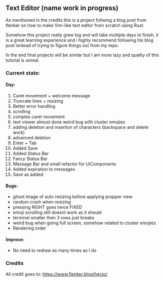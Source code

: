 
## Text Editor (name work in progress)

As menitioned in the credits this is a project follwing a blog post from flenker on how to make Vim-like text editor from scratch using Rust.

Somehow this project really grew big and will take multiple days to finish, it is a great learning experience and i highly recommend following his blog post isntead of trying to figure things out from my repo.

In the end final projects will be similar but I am more lazy and quality of this tutorial is unreal.

### Current state: 

#### Day:
1. Caret movement + welcome message
2. Truncate lines + resizing
2. Better error handling
3. scrolling
3. complex caret movement
4. text viewer almost done weird bug with cluster emojies
5. adding deletion and insertion of characters (backspace and delete work)
5. advanced deletion
6. Enter + Tab
6. Added Save
6. Added Status Bar
7. Fancy Status Bar
7. Message Bar and small refactor for UiComponents
7. Added expiration to messages
8. Save as added

#### Bugs: 
- ghost image of auto resizing before applying propper view
- random crash when resizing
- pressing RIGHT goes twice FIXED
- emoji scrolling still doesnt work as it should
- terminal smaller then 3 rows just breaks 
- weird bug when going full screen, somehow related to cluster emojies
- Rendering order 

#### Improve:
- No need to redraw as many times as I do

### Credits

All credit goes to: https://www.flenker.blog/hecto/
